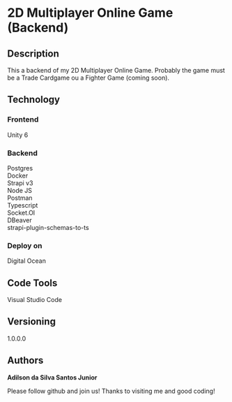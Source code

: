 # 2D Multiplayer Online Game (Backend)
## Description 

This a backend of my 2D Multiplayer Online Game. Probably the game must be a Trade Cardgame ou a Fighter Game (coming soon).

## Technology 

### Frontend

Unity 6

### Backend

Postgres  
Docker  
Strapi v3   
Node JS   
Postman   
Typescript   
Socket.OI   
DBeaver   
strapi-plugin-schemas-to-ts  

### Deploy on

Digital Ocean

## Code Tools

Visual Studio Code
  
## Versioning

1.0.0.0

## Authors
**Adilson da Silva Santos Junior** 

Please follow github and join us!
Thanks to visiting me and good coding!
